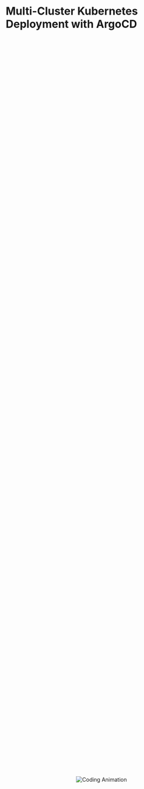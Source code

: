 # Multi-Cluster Kubernetes Deployment with ArgoCD

<div style="display: flex; justify-content: center; align-items: center; height: 100%; width: 100%;">
  <img src="https://cdn-images-1.medium.com/max/800/1*VwJwaclgHaYONwh-0ShBBg.gif" 
       alt="Coding Animation" 
       style="max-width: 100%; max-height: 100%; object-fit: contain;">
</div>

## Overview

This project demonstrates how to set up and manage **multi-cluster Kubernetes deployments** using **ArgoCD** in a **hub-and-spoke architecture**. The setup leverages **Amazon EKS** (Elastic Kubernetes Service) to create and manage four Kubernetes clusters, enabling streamlined application delivery across multiple clusters. 

With a focus on **GitOps practices**, this project showcases how ArgoCD ensures consistency between the desired state of your infrastructure (stored in Git) and the actual state of your Kubernetes clusters.

---

## Key Features

- **Multi-Cluster Architecture**: Hub-and-spoke design for managing multiple Kubernetes clusters.
- **Automated Deployments**: Leveraging ArgoCD to deploy and sync manifests across clusters.
- **Cross-Platform Support**: The setup scripts and documentation provide steps for any operating system.
- **GitOps Integration**: Centralized management of Kubernetes manifests stored in a Git repository.
- **Detailed Documentation**: Comprehensive guides to help you replicate the infrastructure.

---

## Tools and Technologies Used

- **Amazon EKS**: Managed Kubernetes service for deploying clusters.
- **ArgoCD**: GitOps tool for Kubernetes application deployment and management.
- **Chocolatey**: For managing local tools on Windows (optional).
- **kubectl**: CLI for Kubernetes management.
- **eksctl**: CLI for creating and managing EKS clusters.
- **GitHub**: Version control for storing Kubernetes manifests.

---

## Getting Started

### Prerequisites

1. **Kubernetes Tools**:
   - Install [kubectl](https://kubernetes.io/docs/tasks/tools/).
   - Install [eksctl](https://eksctl.io/introduction/#installation).
2. **ArgoCD CLI**:
   - Follow the [ArgoCD CLI installation guide](https://argo-cd.readthedocs.io/en/stable/cli_installation/).
3. **Git**:
   - Ensure Git is installed and configured.
4. **Access to AWS**:
   - Ensure you have AWS CLI installed and configured with appropriate permissions.

---

### Setup Guide

#### 1. Create EKS Clusters
Use **eksctl** to create four EKS clusters. The hub cluster serves as the ArgoCD central management plane, while the other three are spoke clusters.  
Refer to the [detailed setup guide](./docs/eks-setup.md) for step-by-step instructions.

#### 2. Install and Configure ArgoCD
- Deploy ArgoCD on the hub cluster.
- Connect spoke clusters using the ArgoCD CLI.

#### 3. Deploy Applications
Use the ArgoCD UI or CLI to deploy Kubernetes manifests to the clusters. The manifests are stored in the GitHub repository:  
[GitOps_ArgoCD_Multi_Cluster/app_manifests](https://github.com/RyderGreystorm/projects).

---

## How It Works

1. **Hub Cluster Setup**:
   - ArgoCD runs on the hub cluster.
   - All spoke clusters are added to the hub via `argocd cluster add`.
   
2. **GitOps Workflow**:
   - Kubernetes manifests are stored in Git (e.g., deployment.yaml, service.yaml).
   - ArgoCD syncs the manifests to the clusters, ensuring the desired state matches the actual state.

3. **State Management**:
   - Any manual changes to the clusters will be automatically reverted to the desired state defined in Git.

---

## Documentation

Detailed documentation and setup instructions are available on **[Medium](https://medium.com/)**:  
- [01 Prerequisites](./docs/01_prerequisites.md)  
- [02 Setting Up EKS Clusters](./docs/02_eks_setup.md)  
- [03 Configuring ArgoCD](./docs/03_argocd_setup.md)  

---

## Repository Structure

/projects/GitOps_ArgoCD_Multi_Cluster/
├── app_manifests/       # Kubernetes manifests for deployment
├── scripts/             # Setup and helper scripts
├── docs/                # Documentation
└── README.md            # Project overview

## Contributing
- Contributions are welcome! Feel free to fork the repository, submit issues, or open pull requests to improve the project.

## Author

- Created by Godbless Biekro
- Connect on [LinkedIn](https://www.linkedin.com/in/godbless-biekro-2289261ba/) and [Medium]([https://medium.com/@biekrogodbless](https://medium.com/@biekrogodbless/hub-and-spoke-architecture-project-with-argocd-an-elastic-kubernetes-project-by-godbless-biekro-a3512e1e5701) for more DevOps content.
